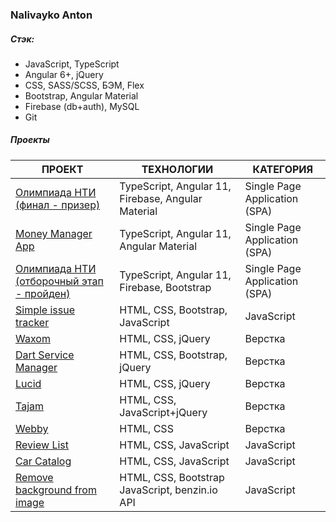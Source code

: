 ### Nalivayko Anton

##### Стэк:
  - JavaScript, TypeScript
  - Angular 6+, jQuery
  - CSS, SASS/SCSS, БЭМ, Flex
  - Bootstrap, Angular Material
  - Firebase (db+auth), MySQL
  - Git
 
##### Проекты 

| ПРОЕКТ | ТЕХНОЛОГИИ | КАТЕГОРИЯ |
|--------|----------- | ----------|
[Олимпиада НТИ (финал - призер)](https://guzuro.github.io/ntiFinal/) | TypeScript, Angular 11, Firebase, Angular Material | Single Page Application (SPA) 
[Money Manager App](https://guzuro.github.io/budget-app/) | TypeScript, Angular 11, Angular Material | Single Page Application (SPA) 
[Олимпиада НТИ (отборочный этап - пройден)](https://guzuro.github.io/logistic-nti-app/index.html) | TypeScript, Angular 11, Firebase, Bootstrap | Single Page Application (SPA) 
[Simple issue tracker](https://guzuro.github.io/issueTracker/) | HTML, CSS, Bootstrap, JavaScript | JavaScript 
[Waxom](https://guzuro.github.io/waxom/) | HTML, CSS, jQuery | Верстка 
[Dart Service Manager](https://guzuro.github.io/dartService/) | HTML, CSS, Bootstrap, jQuery | Верстка 
[Lucid](https://guzuro.github.io/lucidOnepage/) | HTML, CSS, jQuery | Верстка
[Tajam](https://guzuro.github.io/tajam/) | HTML, CSS, JavaScript+jQuery | Верстка
[Webby](https://guzuro.github.io/webby/) | HTML, CSS | Верстка
[Review List](https://guzuro.github.io/reviewsList/) | HTML, CSS, JavaScript | JavaScript
[Car Catalog](https://guzuro.github.io/carCatalog/) | HTML, CSS, JavaScript | JavaScript
[Remove background from image](https://guzuro.github.io/bgRemove/) | HTML, CSS, Bootstrap JavaScript, benzin.io API | JavaScript
